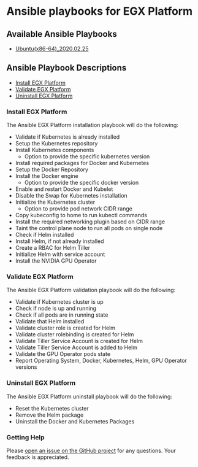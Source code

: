 <h1>Ansible playbooks for EGX Platform</h1>

<h2> Available Ansible Playbooks </h2>

- [Ubuntu(x86-64)_2020.02.25](https://github.com/NVIDIA/egx-platform/blob/master/Playbooks/Ubuntu(x86-64)_2020.02.25.md)

<h2> Ansible Playbook Descriptions </h2>

- [Install EGX Platform](#Install-EGX-Platform)
- [Validate EGX Platform](#Validate-EGX-Platform)
- [Uninstall EGX Platform](#Uninstall-EGX-Platform)

### Install EGX Platform

The Ansible EGX Platform installation playbook will do the following:

- Validate if Kubernetes is already installed
- Setup the Kubernetes repository
- Install Kubernetes components 
  - Option to provide the specific kubernetes version
- Install required packages for Docker and Kubernetes
- Setup the Docker Repository
- Install the Docker engine 
  - Option to provide the specific docker version
- Enable and restart Docker and Kubelet
- Disable the Swap for Kubernetes installation
- Initialize the Kubernetes cluster 
  - Option to provide pod network CIDR range
- Copy kubeconfig to home to run kubectl commands
- Install the required networking plugin based on CIDR range
- Taint the control plane node to run all pods on single node
- Check if Helm installed
- Install Helm, if not already installed
- Create a RBAC for Helm Tiller
- Initialize Helm with service account
- Install the NVIDIA GPU Operator

### Validate EGX Platform

The Ansible EGX Platform validation playbook will do the following:

- Validate if Kubernetes cluster is up
- Check if node is up and running
- Check if all pods are in running state
- Validate that Helm installed
- Validate cluster role is created for Helm
- Validate cluster rolebinding is created for Helm
- Validate Tiller Service Account is created for Helm
- Validate Tiller Service Account is added to Helm
- Validate the GPU Operator pods state
- Report Operating System, Docker, Kubernetes, Helm, GPU Operator versions

### Uninstall EGX Platform

The Ansible EGX Platform uninstall playbook will do the following:

- Reset the Kubernetes cluster
- Remove the Helm package
- Uninstall the Docker and Kubernetes Packages

### Getting Help

Please [open an issue on the GitHub project](https://github.com/NVIDIA/egx-platform/issues) for any questions. Your feedback is appreciated.
